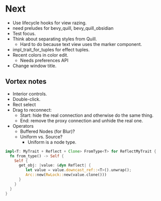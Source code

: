 # Next

- Use lifecycle hooks for view razing.
- need preludes for bevy_quill, bevy_quill_obsidian
- Test focus.
- Think about separating styles from Quill.
  - Hard to do because text view uses the marker component.
- impl_trait_for_tuples for effect tuples.
- Recent colors in color edit.
  - Needs preferences API
- Change window title.

## Vortex notes

- Interior controls.
- Double-click.
- Rect select
- Drag to reconnect:
  - Start: hide the real connection and otherwise do the same thing.
  - End: remove the proxy connection and unhide the real one.
- Operators
  - Buffered Nodes (for Blur)?
  - Uniform vs. Source?
    - Uniform is a node type.

```rust
impl<T: MyTrait + Reflect + Clone> FromType<T> for ReflectMyTrait {
  fn from_type() -> Self {
    Self {
      get_obj: |value: &dyn Reflect| {
         let value = value.downcast_ref::<T>().unwrap();
         Arc::new(RwLock::new(value.clone()))
      }
    }
  }
}
```
